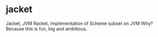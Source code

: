 jacket
===

Jacket, JVM Racket, implementation of Scheme subset on JVM
Why? Because this is fun, big and ambitious.

